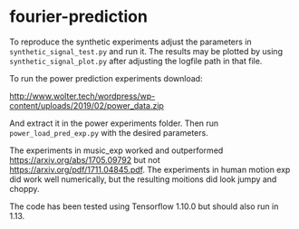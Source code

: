 # fourier-prediction
To reproduce the synthetic experiments adjust the parameters in `synthetic_signal_test.py` and run it. The results may be plotted by using `synthetic_signal_plot.py` after adjusting the logfile path in that file.

To run the power prediction experiments download:

http://www.wolter.tech/wordpress/wp-content/uploads/2019/02/power_data.zip

And extract it in the power experiments folder. Then run `power_load_pred_exp.py`
with the desired parameters.

The experiments in music_exp worked and outperformed https://arxiv.org/abs/1705.09792 but not  https://arxiv.org/pdf/1711.04845.pdf. The experiments in human motion exp did work well numerically, but the resulting moitions did look jumpy and choppy.

The code has been tested using Tensorflow 1.10.0 but should also run in 1.13.
